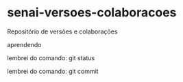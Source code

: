 # senai-versoes-colaboracoes
Repositório de versões e colaborações

aprendendo

lembrei do comando: git status

lembrei do comando: git commit
